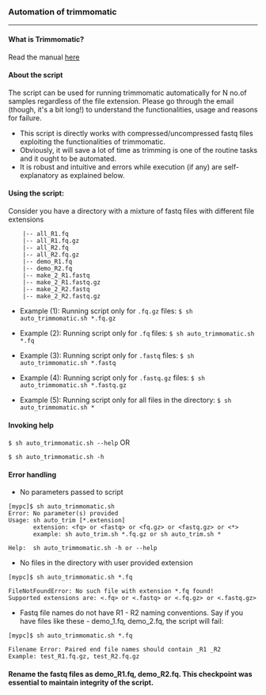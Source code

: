### Automation of trimmomatic

---

#### What is Trimmomatic?
Read the manual [here](http://www.usadellab.org/cms/?page=trimmomatic)

#### About the script

The script can be used for running trimmomatic automatically for N no.of samples regardless of the file extension. Please go through the email (though, it's a bit long!) to understand the functionalities, usage and reasons for failure.

- This script is directly works with compressed/uncompressed fastq files exploiting the functionalities of trimmomatic.
- Obviously, it will save a lot of time as trimming is one of the routine tasks and it ought to be automated.
- It is robust and intuitive and errors while execution (if any) are self-explanatory as explained below.

#### Using the script:

Consider you have a directory with a mixture of fastq files with different file extensions

```
    |-- all_R1.fq
    |-- all_R1.fq.gz
    |-- all_R2.fq
    |-- all_R2.fq.gz
    |-- demo_R1.fq
    |-- demo_R2.fq
    |-- make_2_R1.fastq
    |-- make_2_R1.fastq.gz
    |-- make_2_R2.fastq
    |-- make_2_R2.fastq.gz
```

- Example (1):  Running script only for `.fq.gz` files:
`$ sh auto_trimmomatic.sh *.fq.gz`

- Example (2):  Running script only for `.fq` files:
`$ sh auto_trimmomatic.sh *.fq`

- Example (3):  Running script only for `.fastq` files:
`$ sh auto_trimmomatic.sh *.fastq`

- Example (4):  Running script only for `.fastq.gz` files:
`$ sh auto_trimmomatic.sh *.fastq.gz`

- Example (5):  Running script only for all files in the directory:
`$ sh auto_trimmomatic.sh *`

#### Invoking help

`$ sh auto_trimmomatic.sh --help` OR

`$ sh auto_trimmomatic.sh -h`

#### Error handling

- No parameters passed to script
```
[mypc]$ sh auto_trimmomatic.sh 
Error: No parameter(s) provided
Usage: sh auto_trim [*.extension]
       extension: <fq> or <fastq> or <fq.gz> or <fastq.gz> or <*>
       example: sh auto_trim.sh *.fq.gz or sh auto_trim.sh *
 
Help:  sh auto_trimmomatic.sh -h or --help
```

- No files in the directory with user provided extension
```
[mypc]$ sh auto_trimmomatic.sh *.fq

FileNotFoundError: No such file with extension *.fq found!
Supported extensions are: <.fq> or <.fastq> or <.fq.gz> or <.fastq.gz>
```

- Fastq file names do not have R1 - R2 naming conventions.
 Say if you have files like these - demo_1.fq, demo_2.fq, the script will fail:
```
[mypc]$ sh auto_trimmomatic.sh *.fq

Filename Error: Paired end file names should contain _R1 _R2
Example: test_R1.fq.gz, test_R2.fq.gz
```

####  Rename the fastq files as demo_R1.fq, demo_R2.fq. This checkpoint was essential to maintain integrity of the script.
